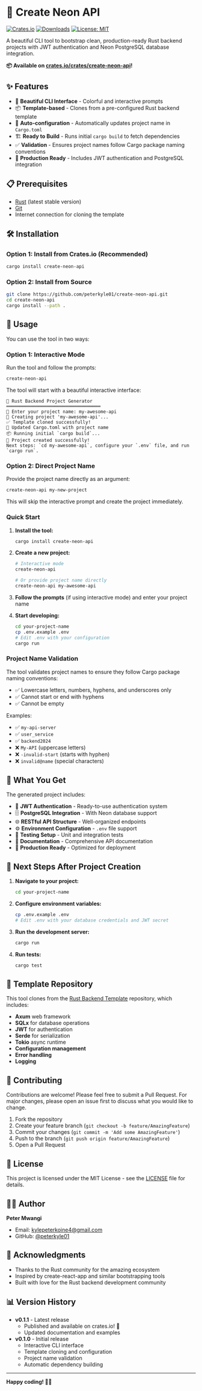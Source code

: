 # 🚀 Create Neon API

[![Crates.io](https://img.shields.io/crates/v/create-neon-api.svg)](https://crates.io/crates/create-neon-api)
[![Downloads](https://img.shields.io/crates/d/create-neon-api.svg)](https://crates.io/crates/create-neon-api)
[![License: MIT](https://img.shields.io/badge/License-MIT-yellow.svg)](https://opensource.org/licenses/MIT)

A beautiful CLI tool to bootstrap clean, production-ready Rust backend projects with JWT authentication and Neon PostgreSQL database integration.

**📦 Available on [crates.io/crates/create-neon-api](https://crates.io/crates/create-neon-api)!**

## ✨ Features

- 🎨 **Beautiful CLI Interface** - Colorful and interactive prompts
- 📦 **Template-based** - Clones from a pre-configured Rust backend template
- 🔧 **Auto-configuration** - Automatically updates project name in `Cargo.toml`
- 🏗️ **Ready to Build** - Runs initial `cargo build` to fetch dependencies
- ✅ **Validation** - Ensures project names follow Cargo package naming conventions
- 🔐 **Production Ready** - Includes JWT authentication and PostgreSQL integration

## 📋 Prerequisites

- [Rust](https://rustup.rs/) (latest stable version)
- [Git](https://git-scm.com/)
- Internet connection for cloning the template

## 🛠️ Installation

### Option 1: Install from Crates.io (Recommended)

```bash
cargo install create-neon-api
```

### Option 2: Install from Source

```bash
git clone https://github.com/peterkyle01/create-neon-api.git
cd create-neon-api
cargo install --path .
```

## 🚀 Usage

You can use the tool in two ways:

### Option 1: Interactive Mode

Run the tool and follow the prompts:

```bash
create-neon-api
```

The tool will start with a beautiful interactive interface:

```
🚀 Rust Backend Project Generator
═══════════════════════════════════
📝 Enter your project name: my-awesome-api
🚀 Creating project 'my-awesome-api'...
✅ Template cloned successfully!
📝 Updated Cargo.toml with project name
📦 Running initial `cargo build`...
🎉 Project created successfully!
Next steps: `cd my-awesome-api`, configure your `.env` file, and run `cargo run`.
```

### Option 2: Direct Project Name

Provide the project name directly as an argument:

```bash
create-neon-api my-new-project
```

This will skip the interactive prompt and create the project immediately.

### Quick Start

1. **Install the tool:**

   ```bash
   cargo install create-neon-api
   ```

2. **Create a new project:**

   ```bash
   # Interactive mode
   create-neon-api

   # Or provide project name directly
   create-neon-api my-awesome-api
   ```

3. **Follow the prompts** (if using interactive mode) and enter your project name

4. **Start developing:**
   ```bash
   cd your-project-name
   cp .env.example .env
   # Edit .env with your configuration
   cargo run
   ```

### Project Name Validation

The tool validates project names to ensure they follow Cargo package naming conventions:

- ✅ Lowercase letters, numbers, hyphens, and underscores only
- ✅ Cannot start or end with hyphens
- ✅ Cannot be empty

Examples:

- ✅ `my-api-server`
- ✅ `user_service`
- ✅ `backend2024`
- ❌ `My-API` (uppercase letters)
- ❌ `-invalid-start` (starts with hyphen)
- ❌ `invalid@name` (special characters)

## 📁 What You Get

The generated project includes:

- 🔐 **JWT Authentication** - Ready-to-use authentication system
- 🗄️ **PostgreSQL Integration** - With Neon database support
- 🌐 **RESTful API Structure** - Well-organized endpoints
- ⚙️ **Environment Configuration** - `.env` file support
- 🧪 **Testing Setup** - Unit and integration tests
- 📝 **Documentation** - Comprehensive API documentation
- 🚀 **Production Ready** - Optimized for deployment

## 🔧 Next Steps After Project Creation

1. **Navigate to your project:**

   ```bash
   cd your-project-name
   ```

2. **Configure environment variables:**

   ```bash
   cp .env.example .env
   # Edit .env with your database credentials and JWT secret
   ```

3. **Run the development server:**

   ```bash
   cargo run
   ```

4. **Run tests:**
   ```bash
   cargo test
   ```

## 🎯 Template Repository

This tool clones from the [Rust Backend Template](https://github.com/peterkyle01/rust-backend-template) repository, which includes:

- **Axum** web framework
- **SQLx** for database operations
- **JWT** for authentication
- **Serde** for serialization
- **Tokio** async runtime
- **Configuration management**
- **Error handling**
- **Logging**

## 🤝 Contributing

Contributions are welcome! Please feel free to submit a Pull Request. For major changes, please open an issue first to discuss what you would like to change.

1. Fork the repository
2. Create your feature branch (`git checkout -b feature/AmazingFeature`)
3. Commit your changes (`git commit -m 'Add some AmazingFeature'`)
4. Push to the branch (`git push origin feature/AmazingFeature`)
5. Open a Pull Request

## 📝 License

This project is licensed under the MIT License - see the [LICENSE](LICENSE) file for details.

## 👨‍💻 Author

**Peter Mwangi**

- Email: kylepeterkoine4@gmail.com
- GitHub: [@peterkyle01](https://github.com/peterkyle01)

## 🙏 Acknowledgments

- Thanks to the Rust community for the amazing ecosystem
- Inspired by create-react-app and similar bootstrapping tools
- Built with love for the Rust backend development community

## 📊 Version History

- **v0.1.1** - Latest release
  - Published and available on crates.io! 🎉
  - Updated documentation and examples
- **v0.1.0** - Initial release
  - Interactive CLI interface
  - Template cloning and configuration
  - Project name validation
  - Automatic dependency building

---

**Happy coding! 🦀✨**
